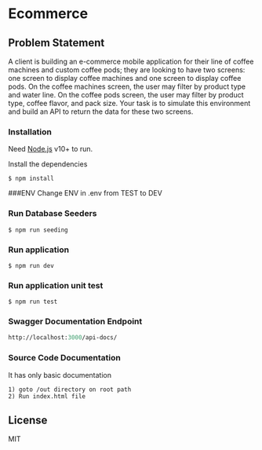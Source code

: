 # Ecommerce
## Problem Statement
A client is building an e-commerce mobile application for their line of coffee machines and custom coffee pods; they are looking to have two
screens: one screen to display coffee machines and one screen to display coffee pods. On the coffee machines screen, the user may filter by
product type and water line. On the coffee pods screen, the user may filter by product type, coffee flavor, and pack size. Your task is to simulate
this environment and build an API to return the data for these two screens.

### Installation
Need [Node.js](https://nodejs.org/) v10+ to run.

Install the dependencies

```shell script
$ npm install
```

###ENV
Change ENV in .env from TEST to DEV

### Run Database Seeders
```shell script
$ npm run seeding
```

### Run application
```shell script
$ npm run dev
```

### Run application unit test
```shell script
$ npm run test
```

### Swagger Documentation Endpoint
```graphql endpoint
http://localhost:3000/api-docs/
```

### Source Code Documentation
It has only basic documentation
```steps
1) goto /out directory on root path
2) Run index.html file
```


License
----

MIT
